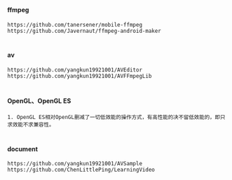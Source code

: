 ﻿#
#### ffmpeg
```
https://github.com/tanersener/mobile-ffmpeg
https://github.com/Javernaut/ffmpeg-android-maker

```

#
#### av
```
https://github.com/yangkun19921001/AVEditor
https://github.com/yangkun19921001/AVFFmpegLib

```

#
#### OpenGL、OpenGL ES
```
1. OpenGL ES相对OpenGL删减了一切低效能的操作方式，有高性能的决不留低效能的，即只求效能不求兼容性。

```

#
#### document
```
https://github.com/yangkun19921001/AVSample
https://github.com/ChenLittlePing/LearningVideo
```
